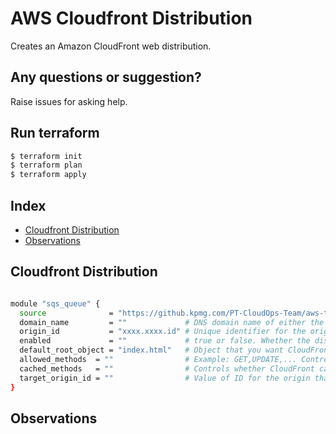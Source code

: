 # AWS Cloudfront Distribution

Creates an Amazon CloudFront web distribution.

## Any questions or suggestion?

Raise issues for asking help.

## Run terraform

```bash
$ terraform init
$ terraform plan
$ terraform apply
```

## Index
  - [Cloudfront Distribution ](#cloudfront-distribution-)
  - [Observations ](#observations-)

## Cloudfront Distribution <a name="cloudfront_distribution"></a>
```bash

module "sqs_queue" {
  source              = "https://github.kpmg.com/PT-CloudOps-Team/aws-tf-catalog/tree/main/terraform-aws-cloudfront-distribution"
  domain_name         = ""             # DNS domain name of either the S3 bucket, or web site of your custom origin.
  origin_id           = "xxxx.xxxx.id" # Unique identifier for the origin.
  enabled             = ""             # true or false. Whether the distribution is enabled to accept end user requests for content
  default_root_object = "index.html"   # Object that you want CloudFront to return when an end user requests the root URL.
  allowed_methods  = ""                # Example: GET,UPDATE,... Controls which HTTP methods CloudFront processes and forwards to your Amazon S3 bucket or your custom origin.
  cached_methods   = ""                # Controls whether CloudFront caches the response to requests using the specified HTTP methods.
  target_origin_id = ""                # Value of ID for the origin that you want CloudFront to route requests to when a request matches the path pattern either for a cache behavior or for the default cache behavior.
}

```

## Observations <a name="observations"></a>

